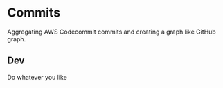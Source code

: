 # Commits

Aggregating AWS Codecommit commits and creating a graph like GitHub graph.

## Dev

Do whatever you like

